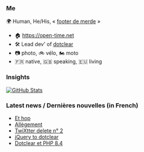 ### Me

🌍 Human, He/His, « [footer de merde](https://open-time.net/post/2013/07/17/La-veritable-histoire-du-Footer-de-merde-) » 
* 🏠 https://open-time.net 
* 🛠️ Lead dev' of [dotclear](https://git.dotclear.org/dev/dotclear)
* 📷 photo, 🚲 vélo, 🏍️ moto 
* 🇫🇷 native, 🇬🇧 speaking, 🇪🇺 living

### Insights

[![GitHub Stats](https://github-readme-stats-sigma-five.vercel.app/api?username=franck-paul)](https://github.com/franck-paul)

### Latest news / Dernières nouvelles (in French)

<!-- BLOG-POST-LIST:START -->
- [Et hop](https://open-time.net/post/2024/12/04/Et-hop)
- [Allègement](https://open-time.net/post/2024/12/03/Allegement)
- [TwiXtter delete n° 2](https://open-time.net/post/2024/12/02/TwiXtter-delete-n-2)
- [jQuery to dotclear](https://open-time.net/post/2024/12/01/jQuery-to-dotclear)
- [Dotclear et PHP 8.4](https://open-time.net/post/2024/11/30/Dotclear-et-PHP-84)
<!-- BLOG-POST-LIST:END -->
